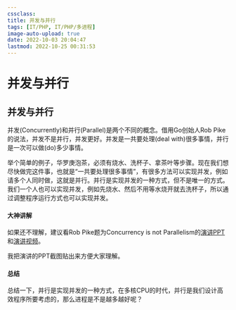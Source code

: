 ```yaml
---
cssclass:
title: 并发与并行
tags: [IT/PHP, IT/PHP/多进程]
image-auto-upload: true
date: 2022-10-03 20:04:47
lastmod: 2022-10-25 00:31:53
---
```

# 并发与并行
## 并发与并行

并发(Concurrently)和并行(Parallel)是两个不同的概念。借用Go创始人Rob Pike的说法，并发不是并行，并发更好。并发是一共要处理(deal with)很多事情，并行是一次可以做(do)多少事情。

举个简单的例子，华罗庚泡茶，必须有烧水、洗杯子、拿茶叶等步骤。现在我们想尽快做完这件事，也就是“一共要处理很多事情”，有很多方法可以实现并发，例如请多个人同时做，这就是并行。并行是实现并发的一种方式，但不是唯一的方式。我们一个人也可以实现并发，例如先烧水、然后不用等水烧开就去洗杯子，所以通过调整程序运行方式也可以实现并发。

#### 大神讲解

如果还不理解，建议看Rob Pike题为Concurrency is not Parallelism的[演讲PPT](http://concur.rspace.googlecode.com/hg/talk/concur.html)和[演讲视频](http://blog.golang.org/concurrency-is-not-parallelism)。

我把演讲的PPT截图贴出来方便大家理解。

#### 总结

总结一下，并行是实现并发的一种方式，在多核CPU的时代，并行是我们设计高效程序所要考虑的，那么进程是不是越多越好呢？